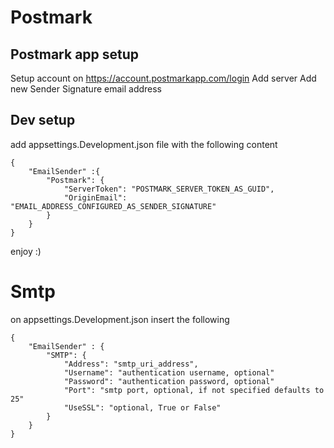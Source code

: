# Postmark

## Postmark app setup
Setup account on https://account.postmarkapp.com/login
Add server
Add new Sender Signature email address

## Dev setup
add appsettings.Development.json file with the following content
```
{
	"EmailSender" :{
		"Postmark": {
			"ServerToken": "POSTMARK_SERVER_TOKEN_AS_GUID",
			"OriginEmail": "EMAIL_ADDRESS_CONFIGURED_AS_SENDER_SIGNATURE"
		}
	}
}
```

enjoy :)

# Smtp
on appsettings.Development.json insert the following
```
{
	"EmailSender" : {
		"SMTP": {
			"Address": "smtp_uri_address",
			"Username": "authentication username, optional"
			"Password": "authentication password, optional"
			"Port": "smtp port, optional, if not specified defaults to 25"
			"UseSSL": "optional, True or False"
		}
	}
}
```

